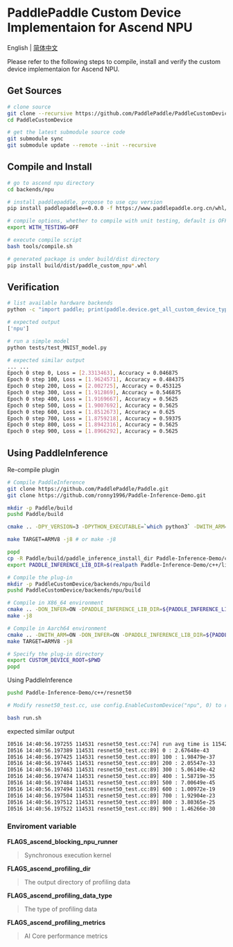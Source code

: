 # PaddlePaddle Custom Device Implementaion for Ascend NPU

English | [简体中文](./README_cn.md)

Please refer to the following steps to compile, install and verify the custom device implementaion for Ascend NPU.

## Get Sources

```bash
# clone source
git clone --recursive https://github.com/PaddlePaddle/PaddleCustomDevice
cd PaddleCustomDevice

# get the latest submodule source code
git submodule sync
git submodule update --remote --init --recursive
```

## Compile and Install

```bash
# go to ascend npu directory
cd backends/npu

# install paddlepaddle, propose to use cpu version
pip install paddlepaddle==0.0.0 -f https://www.paddlepaddle.org.cn/whl/linux/cpu-mkl/develop.html

# compile options, whether to compile with unit testing, default is OFF
export WITH_TESTING=OFF

# execute compile script
bash tools/compile.sh

# generated package is under build/dist directory
pip install build/dist/paddle_custom_npu*.whl
```

## Verification

```bash
# list available hardware backends
python -c "import paddle; print(paddle.device.get_all_custom_device_type())"

# expected output
['npu']

# run a simple model
python tests/test_MNIST_model.py

# expected similar output
... ...
Epoch 0 step 0, Loss = [2.3313463], Accuracy = 0.046875
Epoch 0 step 100, Loss = [1.9624571], Accuracy = 0.484375
Epoch 0 step 200, Loss = [2.002725], Accuracy = 0.453125
Epoch 0 step 300, Loss = [1.912869], Accuracy = 0.546875
Epoch 0 step 400, Loss = [1.9169667], Accuracy = 0.5625
Epoch 0 step 500, Loss = [1.9007692], Accuracy = 0.5625
Epoch 0 step 600, Loss = [1.8512673], Accuracy = 0.625
Epoch 0 step 700, Loss = [1.8759218], Accuracy = 0.59375
Epoch 0 step 800, Loss = [1.8942316], Accuracy = 0.5625
Epoch 0 step 900, Loss = [1.8966292], Accuracy = 0.5625
```

## Using PaddleInference

Re-compile plugin

```bash
# Compile PaddleInference
git clone https://github.com/PaddlePaddle/Paddle.git
git clone https://github.com/ronny1996/Paddle-Inference-Demo.git

mkdir -p Paddle/build
pushd Paddle/build

cmake .. -DPY_VERSION=3 -DPYTHON_EXECUTABLE=`which python3` -DWITH_ARM=ON -DWITH_ASCEND=OFF -DWITH_ASCEND_CL=ON -DWITH_TESTING=ON -DWITH_DISTRIBUTE=ON -DCMAKE_BUILD_TYPE=Release -DON_INFER=ON -DWITH_XBYAK=OFF -DPYTHON_INCLUDE_DIR=`python3 -c "from distutils.sysconfig import get_python_inc; print(get_python_inc())"` -DWITH_CUSTOM_DEVICE=ON -DWITH_ASCEND_CXX11=ON

make TARGET=ARMV8 -j8 # or make -j8

popd
cp -R Paddle/build/paddle_inference_install_dir Paddle-Inference-Demo/c++/lib/paddle_inference
export PADDLE_INFERENCE_LIB_DIR=$(realpath Paddle-Inference-Demo/c++/lib/paddle_inference/paddle/lib)

# Compile the plug-in
mkdir -p PaddleCustomDevice/backends/npu/build
pushd PaddleCustomDevice/backends/npu/build

# Compile in X86_64 environment
cmake .. -DON_INFER=ON -DPADDLE_INFERENCE_LIB_DIR=${PADDLE_INFERENCE_LIB_DIR}
make -j8

# Compile in Aarch64 environment
cmake .. -DWITH_ARM=ON -DON_INFER=ON -DPADDLE_INFERENCE_LIB_DIR=${PADDLE_INFERENCE_LIB_DIR}
make TARGET=ARMV8 -j8

# Specify the plug-in directory
export CUSTOM_DEVICE_ROOT=$PWD
popd
```

Using PaddleInference

```bash
pushd Paddle-Inference-Demo/c++/resnet50

# Modify resnet50_test.cc, use config.EnableCustomDevice("npu", 0) to replace config.EnableUseGpu(100, 0)

bash run.sh
```

expected similar output

```bash
I0516 14:40:56.197255 114531 resnet50_test.cc:74] run avg time is 115421 ms
I0516 14:40:56.197389 114531 resnet50_test.cc:89] 0 : 2.67648e-43
I0516 14:40:56.197425 114531 resnet50_test.cc:89] 100 : 1.98479e-37
I0516 14:40:56.197445 114531 resnet50_test.cc:89] 200 : 2.05547e-33
I0516 14:40:56.197463 114531 resnet50_test.cc:89] 300 : 5.06149e-42
I0516 14:40:56.197474 114531 resnet50_test.cc:89] 400 : 1.58719e-35
I0516 14:40:56.197484 114531 resnet50_test.cc:89] 500 : 7.00649e-45
I0516 14:40:56.197494 114531 resnet50_test.cc:89] 600 : 1.00972e-19
I0516 14:40:56.197504 114531 resnet50_test.cc:89] 700 : 1.92904e-23
I0516 14:40:56.197512 114531 resnet50_test.cc:89] 800 : 3.80365e-25
I0516 14:40:56.197522 114531 resnet50_test.cc:89] 900 : 1.46266e-30
```

### Enviroment variable

**FLAGS_ascend_blocking_npu_runner**

> Synchronous execution kernel

**FLAGS_ascend_profiling_dir**

> The output directory of profiling data

**FLAGS_ascend_profiling_data_type**

> The type of profiling data

**FLAGS_ascend_profiling_metrics**

> AI Core performance metrics
